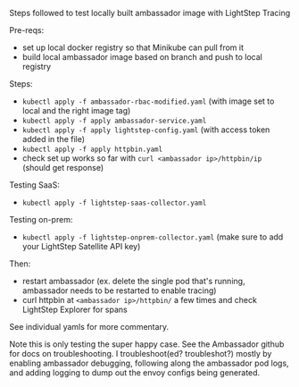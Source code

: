 Steps followed to test locally built ambassador image with LightStep Tracing

Pre-reqs:
- set up local docker registry so that Minikube can pull from it
- build local ambassador image based on branch and push to local registry

Steps:
- `kubectl apply -f ambassador-rbac-modified.yaml` (with image set to local and the right image tag)
- `kubectl apply -f apply ambassador-service.yaml`
- `kubectl apply -f apply lightstep-config.yaml` (with access token added in the file)
- `kubectl apply -f apply httpbin.yaml`
- check set up works so far with `curl <ambassador ip>/httpbin/ip` (should get response)

Testing SaaS:
- `kubectl apply -f lightstep-saas-collector.yaml`

Testing on-prem:
- `kubectl apply -f lightstep-onprem-collector.yaml` (make sure to add your LightStep Satellite API key)

Then:
- restart ambassador (ex. delete the single pod that's running, ambassador needs to be restarted to enable tracing)
- curl httpbin at `<ambassador ip>/httpbin/` a few times and check LightStep Explorer for spans

See individual yamls for more commentary.

Note this is only testing the super happy case. See the Ambassador github for docs on troubleshooting. I troubleshoot(ed? troubleshot?) mostly by enabling ambassador debugging, following along the ambassador pod logs, and adding logging to dump out the envoy configs being generated.
